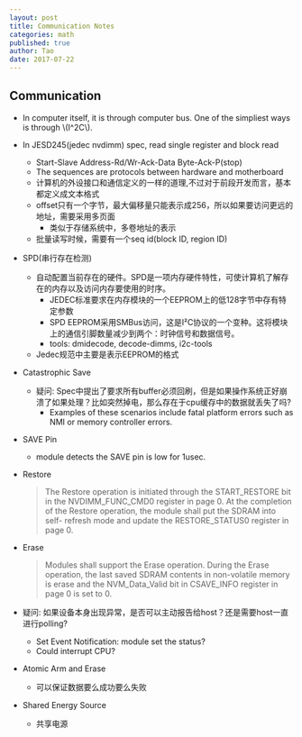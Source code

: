 ```yaml
---
layout: post
title: Communication Notes
categories: math
published: true
author: Tao
date: 2017-07-22
---
```


## Communication

- In computer itself, it is through computer bus. One of the simpliest ways is through \\(I^2C\\).
- In JESD245(jedec nvdimm) spec, read single register and block read
  - Start-Slave Address-Rd/Wr-Ack-Data Byte-Ack-P(stop)
  - The sequences are protocols between hardware and motherboard
  - 计算机的外设接口和通信定义的一样的道理,不过对于前段开发而言，基本都定义成文本格式
  - offset只有一个字节，最大偏移量只能表示成256，所以如果要访问更远的地址，需要采用多页面
    - 类似于存储系统中，多卷地址的表示
  - 批量读写时候，需要有一个seq id(block ID, region ID)
- SPD(串行存在检测)
  - 自动配置当前存在的硬件。SPD是一项内存硬件特性，可使计算机了解存在的内存以及访问内存要使用的时序。
    - JEDEC标准要求在内存模块的一个EEPROM上的低128字节中存有特定参数
    - SPD EEPROM采用SMBus访问，这是I²C协议的一个变种。这将模块上的通信引脚数量减少到两个：时钟信号和数据信号。
    - tools: dmidecode, decode-dimms, i2c-tools
  - Jedec规范中主要是表示EEPROM的格式
- Catastrophic Save
  - 疑问: Spec中提出了要求所有buffer必须回刷，但是如果操作系统正好崩溃了如果处理？比如突然掉电，那么存在于cpu缓存中的数据就丢失了吗?
    - Examples of these scenarios include fatal platform errors such as NMI or memory controller errors.
- SAVE Pin
  - module detects the SAVE pin is low for 1usec.
- Restore

  > The Restore operation is initiated through the START_RESTORE bit in the NVDIMM_FUNC_CMD0
  > register in page 0. At the completion of the Restore operation, the module shall put the SDRAM into self-
  > refresh mode and update the RESTORE_STATUS0 register in page 0.

- Erase

  > Modules shall support the Erase operation. During the Erase operation, the last saved SDRAM contents in
  > non-volatile memory is erase and the NVM_Data_Valid bit in CSAVE_INFO register in page 0 is set to
  > 0.

- 疑问: 如果设备本身出现异常，是否可以主动报告给host？还是需要host一直进行polling?
  - Set Event Notification: module set the status?
  - Could interrupt CPU?
- Atomic Arm and Erase
  - 可以保证数据要么成功要么失败
- Shared Energy Source
  - 共享电源

